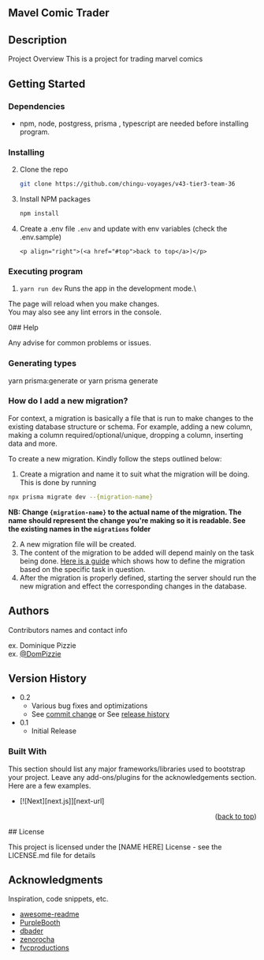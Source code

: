 ## Mavel Comic Trader

## Description

Project Overview
This is a project for trading marvel comics

## Getting Started

### Dependencies

- npm, node, postgress, prisma , typescript are needed before installing program.

### Installing

2.  Clone the repo
    ```sh
    git clone https://github.com/chingu-voyages/v43-tier3-team-36
    ```
3.  Install NPM packages
    ```sh
    npm install
    ```
4.  Create a .env file `.env` and update with env variables (check the .env.sample)

        <p align="right">(<a href="#top">back to top</a>)</p>

### Executing program

1. `yarn run dev`
   Runs the app in the development mode.\

The page will reload when you make changes.\
You may also see any lint errors in the console.

<!-- 2. `npm run seeddb`
   seeds the database with users data.\   -->

0## Help

Any advise for common problems or issues.

### Generating types

yarn prisma:generate or yarn prisma generate

### How do I add a new migration?

For context, a migration is basically a file that is run to make changes to the existing database structure or schema. For example, adding a new column, making a column required/optional/unique, dropping a column, inserting data and more.

To create a new migration. Kindly follow the steps outlined below:

1. Create a migration and name it to suit what the migration will be doing. This is done by running

```bash
npx prisma migrate dev --{migration-name}
```

**NB: Change `{migration-name}` to the actual name of the migration. The name should represent the change you're making so it is readable. See the existing names in the `migrations` folder**

2. A new migration file will be created.
3. The content of the migration to be added will depend mainly on the task being done. [Here is a guide](https://www.prisma.io/docs/getting-started/setup-prisma/start-from-scratch/relational-databases/using-prisma-migrate-typescript-postgres) which shows how to define the migration based on the specific task in question.
4. After the migration is properly defined, starting the server should run the new migration and effect the corresponding changes in the database.

## Authors

Contributors names and contact info

ex. Dominique Pizzie  
ex. [@DomPizzie](https://twitter.com/dompizzie)

## Version History

- 0.2
  - Various bug fixes and optimizations
  - See [commit change]() or See [release history]()
- 0.1
  - Initial Release

### Built With

This section should list any major frameworks/libraries used to bootstrap your project. Leave any add-ons/plugins for the acknowledgements section. Here are a few examples.

- [![Next][next.js]][next-url]

<p align="right">(<a href="#top">back to top</a>)</p>
## License

This project is licensed under the [NAME HERE] License - see the LICENSE.md file for details

## Acknowledgments

Inspiration, code snippets, etc.

- [awesome-readme](https://github.com/matiassingers/awesome-readme)
- [PurpleBooth](https://gist.github.com/PurpleBooth/109311bb0361f32d87a2)
- [dbader](https://github.com/dbader/readme-template)
- [zenorocha](https://gist.github.com/zenorocha/4526327)
- [fvcproductions](https://gist.github.com/fvcproductions/1bfc2d4aecb01a834b46)
